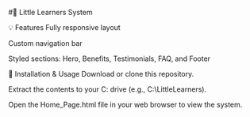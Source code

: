 #📘 Little Learners System

💡 Features
Fully responsive layout

Custom navigation bar

Styled sections: Hero, Benefits, Testimonials, FAQ, and Footer

📂 Installation & Usage
Download or clone this repository.

Extract the contents to your C: drive (e.g., C:\LittleLearners\).

Open the Home_Page.html file in your web browser to view the system.
